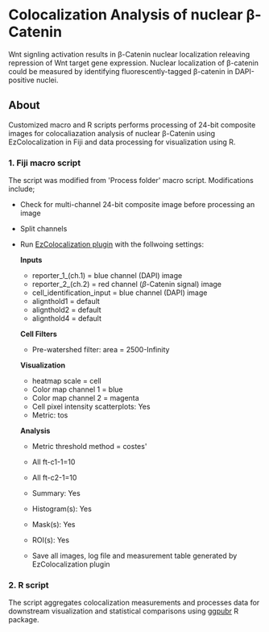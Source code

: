 # Colocalization Analysis of nuclear β-Catenin

Wnt signling activation results in β-Catenin nuclear localization releaving repression of Wnt target gene expression. Nuclear localization of β-catenin could be measured by identifying fluorescently-tagged β-catenin in DAPI-positive nuclei.

## About 
Customized macro and R scripts performs processing of 24-bit composite images for colocaliazation analysis of nuclear β-Catenin using EzColocalization in Fiji and data processing for visualization using R.

### 1. Fiji macro script 

The script was modified from 'Process folder' macro script. Modifications include; 

  - Check for multi-channel 24-bit composite image before processing an image 
  - Split channels 
  - Run [EzColocalization plugin](https://github.com/DrHanLim/EzColocalization) with the follwoing settings: 


    **Inputs**
      - reporter_1_(ch.1) = blue channel (DAPI) image 
      - reporter_2_(ch.2) = red channel ($\beta$-Catenin signal) image 
      - cell_identification_input = blue channel (DAPI) image 
      - alignthold1 = default 
      - alignthold2 = default 
      - alignthold4 = default 
    

    **Cell Filters** 
      - Pre-watershed filter: area = 2500-Infinity 
    
 
    **Visualization** 
      - heatmap scale = cell 
      - Color map channel 1 = blue 
      - Color map channel 2 = magenta 
      - Cell pixel intensity scatterplots: Yes 
      - Metric: tos
      

    **Analysis** 
      - Metric threshold method = costes' 
      - All ft-c1-1=10 
      - All ft-c2-1=10 
      - Summary: Yes 
      - Histogram(s): Yes 
      - Mask(s): Yes 
      - ROI(s): Yes 
 
 
    - Save all images, log file and measurement table generated by EzColocalization plugin 
    

### 2. R script 
 
The script aggregates colocalization measurements and processes data for downstream 
visualization and statistical comparisons using [ggpubr](https://github.com/kassambara/ggpubr) R package.


